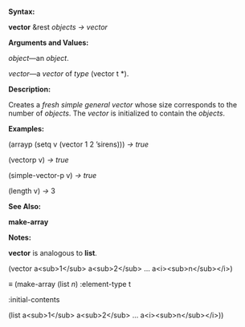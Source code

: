  

**Syntax:** 

**vector** &rest *objects → vector* 

**Arguments and Values:** 

*object*—an *object*. 

*vector*—a *vector* of *type* (vector t \*). 

**Description:** 

Creates a *fresh simple general vector* whose size corresponds to the number of *objects*. The *vector* is initialized to contain the *objects*. 

**Examples:** 

(arrayp (setq v (vector 1 2 ’sirens))) *→ true* 

(vectorp v) *→ true* 

(simple-vector-p v) *→ true* 

(length v) *→* 3 



 

 

**See Also:** 

**make-array** 

**Notes:** 

**vector** is analogous to **list**. 

(vector a&#60;sub&#62;1&#60;/sub&#62; a&#60;sub&#62;2&#60;/sub&#62; ... a&#60;i&#62;&#60;sub&#62;n&#60;/sub&#62;&#60;/i&#62;) 

*≡* (make-array (list *n*) :element-type t 

:initial-contents 

(list a&#60;sub&#62;1&#60;/sub&#62; a&#60;sub&#62;2&#60;/sub&#62; ... a&#60;i&#62;&#60;sub&#62;n&#60;/sub&#62;&#60;/i&#62;)) 

